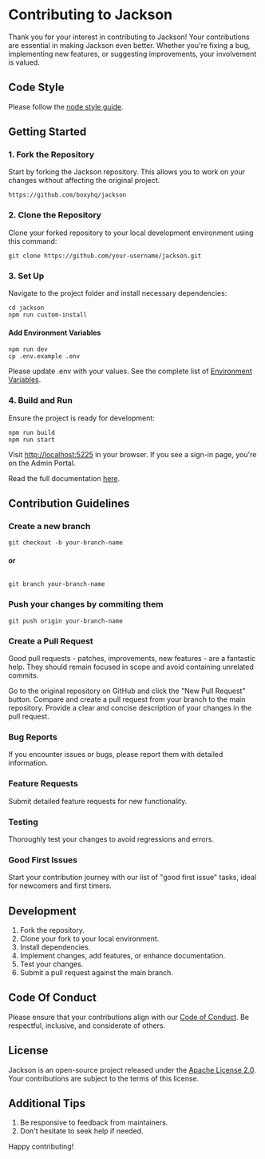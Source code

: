
# Contributing to Jackson

Thank you for your interest in contributing to Jackson! Your contributions are essential in making Jackson even better. Whether you're fixing a bug, implementing new features, or suggesting improvements, your involvement is valued.

## Code Style

Please follow the [node style guide](https://github.com/felixge/node-style-guide).

## Getting Started

### 1. Fork the Repository

Start by forking the Jackson repository. This allows you to work on your changes without affecting the original project.

```shell
https://github.com/boxyhq/jackson
```

### 2. Clone the Repository

Clone your forked repository to your local development environment using this command:

```shell
git clone https://github.com/your-username/jackson.git
```

### 3. Set Up

Navigate to the project folder and install necessary dependencies:

```shell
cd jackson
npm run custom-install
```

#### Add Environment Variables

```shell
npm run dev
cp .env.example .env
```

Please update .env with your values. See the complete list of [Environment Variables](https://boxyhq.com/docs/jackson/deploy/env-variables).

### 4. Build and Run

Ensure the project is ready for development:

```shell
npm run build
npm run start
```

Visit [http://localhost:5225](http://localhost:5225) in your browser. If you see a sign-in page, you're on the Admin Portal.

Read the full documentation [here](https://boxyhq.com/docs/jackson/deploy/).

## Contribution Guidelines


### Create a new branch 

```shell
git checkout -b your-branch-name
```
#### or

```shell

git branch your-branch-name
```

### Push your changes by commiting them

```shell
git push origin your-branch-name
```

### Create a Pull Request

Good pull requests - patches, improvements, new features - are a fantastic help. They should remain focused in scope and avoid containing unrelated commits.

Go to the original repository on GitHub and click the "New Pull Request" button. Compare and create a pull request from your branch to the main repository. Provide a clear and concise description of your changes in the pull request.

### Bug Reports

If you encounter issues or bugs, please report them with detailed information.

### Feature Requests

Submit detailed feature requests for new functionality.

### Testing

Thoroughly test your changes to avoid regressions and errors.

### Good First Issues

Start your contribution journey with our list of "good first issue" tasks, ideal for newcomers and first timers.

## Development

1. Fork the repository.
2. Clone your fork to your local environment.
3. Install dependencies.
4. Implement changes, add features, or enhance documentation.
5. Test your changes.
6. Submit a pull request against the main branch.

## Code Of Conduct 

Please ensure that your contributions align with our [Code of Conduct](https://github.com/boxyhq/jackson/blob/6cf5639706714c727d093136372a46ac7b26ac0a/CODE_OF_CONDUCT.md#L1). Be respectful, inclusive, and considerate of others.

## License

Jackson is an open-source project released under the [Apache License 2.0](https://github.com/boxyhq/jackson/blob/main/LICENSE). Your contributions are subject to the terms of this license.


## Additional Tips

1. Be responsive to feedback from maintainers.
2. Don't hesitate to seek help if needed.


Happy contributing!
